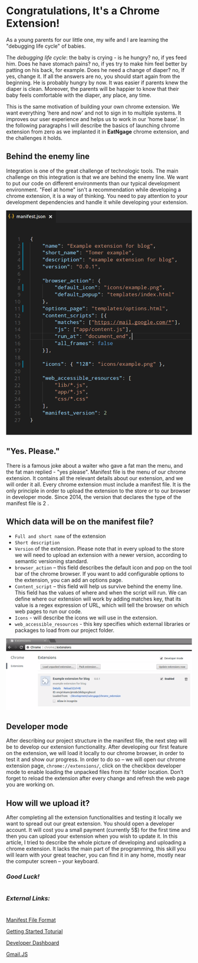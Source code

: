 # **Congratulations, It's a Chrome Extension!**
As a young parents for our little one, my wife and I are learning the "debugging life cycle" of
babies. 

The *debugging life cycle*: the baby is crying - is he hungry? no, if yes feed him. Does he have
stomach pains? no, if yes try to make him feel better by patting on his back, for example. Does
he need a change of diaper? no, If yes, change it. If all the answers are no, you should start
again from the beginning. He is probably hungry by now. It was easier if parents knew the
diaper is clean. Moreover, the parents will be happier to know that their baby feels comfortable
with the diaper, any place, any time. 

This is the same motivation of building your own chrome
extension. We want everything 'here and now' and not to sign in to multiple systems. It
improves our user experience and helps us to work in our 'home base'. In the following
paragraphs I will describe the basics of launching chrome extension from zero as we implanted
it in **EatNgage** chrome extension, and the challenges it holds.

## **Behind the enemy line** 

Integration is one of the great challenge of technologic tools. The main challenge on this
integration is that we are behind the enemy line. We want to put our code on different
environments than our typical development environment. "Feel at home" isn't a
recommendation while developing a chrome extension, it is a way of thinking. You need to pay
attention to your development dependencies and handle it while developing your extension.

![alt text](./extension_example.png "developer_mode") 



## **"Yes. Please."** 

There is a famous joke about a waiter who gave a fat man the menu, and the fat man replied -
"yes please". Manifest file is the menu of our chrome extension. It contains all the relevant
details about our extension, and we will order it all. Every chrome extension must include a
manifest file. It is the only principle in order to upload the extension to the store or to our
browser in developer mode.
Since 2014, the version that declares the type of the manifest file is 2 .



## **Which data will be on the manifest file?**

* `Full and short name` of the extension
* `Short description`
* `Version` of the extension.
Please note that in every upload to the store we will need to upload an extension with a newer
version, according to semantic versioning standard. 
* `browser_action` – this field describes the default icon and pop on the tool bar of the chrome
browser. If you want to add configurable options to the extension, you can add an options
page.
* `Content_script` – this field will help us survive behind the enemy line. This field has the values
of where and when the script will run. We can define where our extension will work by adding
matches key, that its value is a regex expression of URL, which will tell the browser on which
web pages to run our code.
* `Icons` - will describe the icons we will use in the extension.
* `web_accessible_resources` - this key specifies which external libraries or packages to load from
our project folder.


![alt text](./extensionpage.png "developer_mode") 

## **Developer mode**

After describing our project structure in the manifest file, the next step will be to develop our
extension functionality. After developing our first feature on the extension, we will load it
locally to our chrome browser, in order to test it and show our progress.
In order to do so – we will open our chrome extension page, `chrome://extensions/`, click on
the checkbox developer mode to enable loading the unpacked files from its' folder location.
Don’t forget to reload the extension after every change and refresh the web page you are
working on.

## **How will we upload it?**

After completing all the extension functionalities and testing it locally we want to spread out
our great extension.
You should open a developer account. It will cost you a small payment (currently 5$) for the
first time and then you can upload your extension when you wish to update it.
In this article, I tried to describe the whole picture of developing and uploading a chrome
extension. It lacks the main part of the programming, this skill you will learn with your great
teacher, you can find it in any home, mostly near the computer screen – your keyboard.




### ***Good Luck!***




# 
### ***External Links:*** 
# 

[Manifest File Format](https://developer.chrome.com/extensions/manifest)

[Getting Started Toturial](https://developer.chrome.com/extensions/getstarted)

[Developer Dashboard](https://www.google.co.il/url?sa=t&rct=j&q=&esrc=s&source=web&cd=4&cad=rja&uact=8&ved=0ahUKEwip37bB47LVAhXMExoKHZO9CHgQFgg4MAM&url=https%3A%2F%2Fchrome.google.com%2Fwebstore%2Fdeveloper%2Fdashboard%3Fhl%3Den&usg=AFQjCNFkGvhVT0XZIV9U0xEvi0BtQ_s6GQ)

[Gmail.JS](https://github.com/KartikTalwar/gmail.js/tree/master)